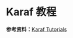 # Karaf 教程 #
  





**参考资料：**[Karaf Tutorials](http://liquid-reality.de/display/liquid/Karaf+Tutorials)
